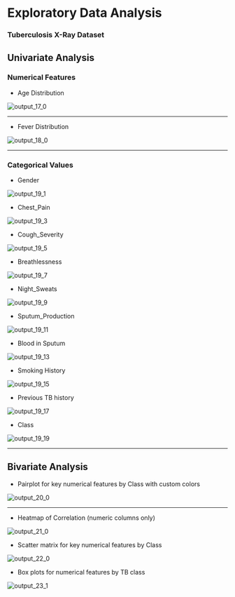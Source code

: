  # Exploratory Data Analysis
 ### Tuberculosis X-Ray Dataset

 ## Univariate Analysis
 ### Numerical Features
 - Age Distribution
         
 ![output_17_0](https://github.com/user-attachments/assets/1ec3136a-35c4-4d80-a678-47280a0d0023)

---

- Fever Distribution

![output_18_0](https://github.com/user-attachments/assets/bf6d6fe8-e8a6-4000-a087-ca740a09e301)

---

### Categorical Values
- Gender

![output_19_1](https://github.com/user-attachments/assets/b57072ae-1ae7-4904-8098-ae2df63f48bf)

- Chest_Pain

![output_19_3](https://github.com/user-attachments/assets/77522c80-e98f-400a-bcfd-d29b4f23dafc)

- Cough_Severity

![output_19_5](https://github.com/user-attachments/assets/c612e7e7-5002-409d-990b-4648e169fa38)

- Breathlessness

![output_19_7](https://github.com/user-attachments/assets/7c6b2184-919d-462b-b100-92d56ebe4a23)

- Night_Sweats

![output_19_9](https://github.com/user-attachments/assets/755d5f98-fda0-4071-94ab-5ec5b75e8807)

- Sputum_Production

![output_19_11](https://github.com/user-attachments/assets/98e1725b-8790-44d5-b54f-458bbc9b8b1f)

- Blood in Sputum

![output_19_13](https://github.com/user-attachments/assets/02f356e7-a51c-4b0e-a7aa-5194270afe76)

- Smoking History

![output_19_15](https://github.com/user-attachments/assets/da09d399-178b-4940-963b-6113347a22a7)

- Previous TB history

![output_19_17](https://github.com/user-attachments/assets/0de4152c-922d-4e14-86c9-8157e50566f2)

- Class

![output_19_19](https://github.com/user-attachments/assets/fca0bc37-ec8f-4d3a-bd8b-7110965ed62d)

---

## Bivariate Analysis
- Pairplot for key numerical features by Class with custom colors

![output_20_0](https://github.com/user-attachments/assets/f30fd42d-fac1-4284-af68-72687fb90ea7)

---

- Heatmap of Correlation (numeric columns only)

![output_21_0](https://github.com/user-attachments/assets/3618d6ba-9512-4923-a3df-cbbe2c52432c)

- Scatter matrix for key numerical features by Class

![output_22_0](https://github.com/user-attachments/assets/f11a22b8-6f1e-418a-930c-2c3751c4e01a)

- Box plots for numerical features by TB class

![output_23_1](https://github.com/user-attachments/assets/b12da72f-bcad-4f50-a8fc-7c735d207edd)
